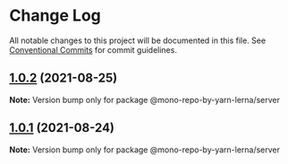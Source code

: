 # Change Log

All notable changes to this project will be documented in this file.
See [Conventional Commits](https://conventionalcommits.org) for commit guidelines.

## [1.0.2](https://github.com/ys558/mono-repo-by-yarn-lerna/compare/v1.0.1...v1.0.2) (2021-08-25)

**Note:** Version bump only for package @mono-repo-by-yarn-lerna/server





## [1.0.1](https://github.com/ys558/mono-repo-by-yarn-lerna/compare/v1.0.0...v1.0.1) (2021-08-24)

**Note:** Version bump only for package @mono-repo-by-yarn-lerna/server
